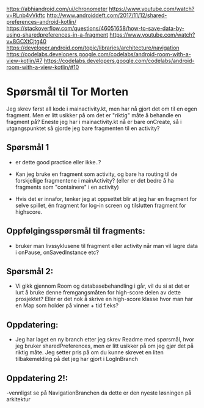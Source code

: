 https://abhiandroid.com/ui/chronometer
https://www.youtube.com/watch?v=RLnb4vVkftc
http://www.androiddeft.com/2017/11/12/shared-preferences-android-kotlin/
https://stackoverflow.com/questions/46051658/how-to-save-data-by-using-sharedpreferences-in-a-fragment
https://www.youtube.com/watch?v=8GCXtCjtg40
https://developer.android.com/topic/libraries/architecture/navigation
https://codelabs.developers.google.com/codelabs/android-room-with-a-view-kotlin/#7
https://codelabs.developers.google.com/codelabs/android-room-with-a-view-kotlin/#10

# Spørsmål til Tor Morten

Jeg skrev først all kode i mainactivity.kt, men har nå gjort det om til en egen fragment. Men er litt usikker på om det er "riktig" måte å behandle en fragment på? Eneste jeg har i mainactivity.kt nå er bare onCreate, så i utgangspunktet så gjorde jeg bare fragmenten til en activity?

## Spørsmål 1 
  - er dette good practice eller ikke..? 
  - Kan jeg bruke en fragment som activity, og bare ha routing til de forskjellige fragmentene i mainActivity? 
  (eller er det bedre å ha fragments som "containere" i en activity)
  
  - Hvis det er innafor, tenker jeg at oppsettet blir at jeg har en fragment for selve spillet, én fragment for log-in screen     og tilslutten fragment for highscore.
  
 ## Oppfølgingsspørsmål til fragments:
  - bruker man livssyklusene til fragment eller activity når man vil lagre data i onPause, onSavedInstance etc?
  
 ## Spørsmål 2:
  - Vi gikk gjennom Room og databasebehandling i går, vil du si at det er lurt å bruke denne fremgangsmåten for high-score delen av dette prosjektet? Eller er det nok å skrive en high-score klasse hvor man har en Map som holder på vinner + tid f.eks?
  
  ## Oppdatering:
  - Jeg har laget en ny branch etter jeg skrev Readme med spørsmål, hvor jeg bruker sharedPreferences, men er litt usikker på om jeg gjør det på riktig måte. Jeg setter pris på om du kunne skrevet en liten tilbakemelding på det jeg har gjort i LogInBranch
  
  ## Oppdatering 2!:
  
  -vennligst se på NavigationBranchen da dette er den nyeste løsningen på arkitektur
  
    
   
   
    

